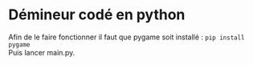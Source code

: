 # Démineur codé en python

Afin de le faire fonctionner il faut que pygame soit installé : ```pip install pygame```  
Puis lancer main.py.